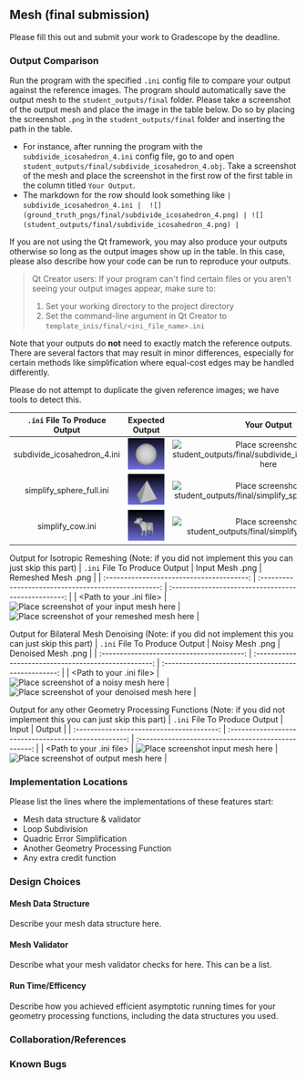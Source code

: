 ## Mesh (final submission)

Please fill this out and submit your work to Gradescope by the deadline.

### Output Comparison

Run the program with the specified `.ini` config file to compare your output against the reference images. The program should automatically save the output mesh to the `student_outputs/final` folder. Please take a screenshot of the output mesh and place the image in the table below. Do so by placing the screenshot `.png` in the `student_outputs/final` folder and inserting the path in the table.

- For instance, after running the program with the `subdivide_icosahedron_4.ini` config file, go to and open `student_outputs/final/subdivide_icosahedron_4.obj`. Take a screenshot of the mesh and place the screenshot in the first row of the first table in the column titled `Your Output`.
- The markdown for the row should look something like `| subdivide_icosahedron_4.ini |  ![](ground_truth_pngs/final/subdivide_icosahedron_4.png) | ![](student_outputs/final/subdivide_icosahedron_4.png) |`

If you are not using the Qt framework, you may also produce your outputs otherwise so long as the output images show up in the table. In this case, please also describe how your code can be run to reproduce your outputs.

> Qt Creator users: If your program can't find certain files or you aren't seeing your output images appear, make sure to:<br/>
>
> 1. Set your working directory to the project directory
> 2. Set the command-line argument in Qt Creator to `template_inis/final/<ini_file_name>.ini`

Note that your outputs do **not** need to exactly match the reference outputs. There are several factors that may result in minor differences, especially for certain methods like simplification where equal-cost edges may be handled differently.

Please do not attempt to duplicate the given reference images; we have tools to detect this.

| `.ini` File To Produce Output |                     Expected Output                      |                                   Your Output                                   |
| :---------------------------: | :------------------------------------------------------: | :-----------------------------------------------------------------------------: |
|  subdivide_icosahedron_4.ini  | ![](ground_truth_pngs/final/subdivide_icosahedron_4.png) | ![Place screenshot of student_outputs/final/subdivide_icosahedron_4.obj here]() |
|   simplify_sphere_full.ini    |  ![](ground_truth_pngs/final/simplify_sphere_full.png)   |  ![Place screenshot of student_outputs/final/simplify_sphere_full.obj here]()   |
|       simplify_cow.ini        |      ![](ground_truth_pngs/final/simplify_cow.png)       |      ![Place screenshot of student_outputs/final/simplify_cow.obj here]()       |

Output for Isotropic Remeshing (Note: if you did not implement this you can just skip this part)
| `.ini` File To Produce Output | Input Mesh .png | Remeshed Mesh .png |
| :---------------------------------------: | :--------------------------------------------------: | :-------------------------------------------------: |
| <Path to your .ini file> | ![Place screenshot of your input mesh here]() | ![Place screenshot of your remeshed mesh here]() |

Output for Bilateral Mesh Denoising (Note: if you did not implement this you can just skip this part)
| `.ini` File To Produce Output | Noisy Mesh .png | Denoised Mesh .png |
| :---------------------------------------: | :--------------------------------------------------: | :-------------------------------------------------: |
| <Path to your .ini file> | ![Place screenshot of a noisy mesh here]() | ![Place screenshot of your denoised mesh here]() |

Output for any other Geometry Processing Functions (Note: if you did not implement this you can just skip this part)
| `.ini` File To Produce Output | Input | Output |
| :---------------------------------------: | :--------------------------------------------------: | :-------------------------------------------------: |
| <Path to your .ini file> | ![Place screenshot input mesh here]() | ![Place screenshot of output mesh here]() |

### Implementation Locations

Please list the lines where the implementations of these features start:

- Mesh data structure & validator
- Loop Subdivision
- Quadric Error Simplification
- Another Geometry Processing Function
- Any extra credit function

### Design Choices

#### Mesh Data Structure

Describe your mesh data structure here.

#### Mesh Validator

Describe what your mesh validator checks for here. This can be a list.

#### Run Time/Efficency

Describe how you achieved efficient asymptotic running times for your geometry processing functions, including the data structures you used.

### Collaboration/References

### Known Bugs
